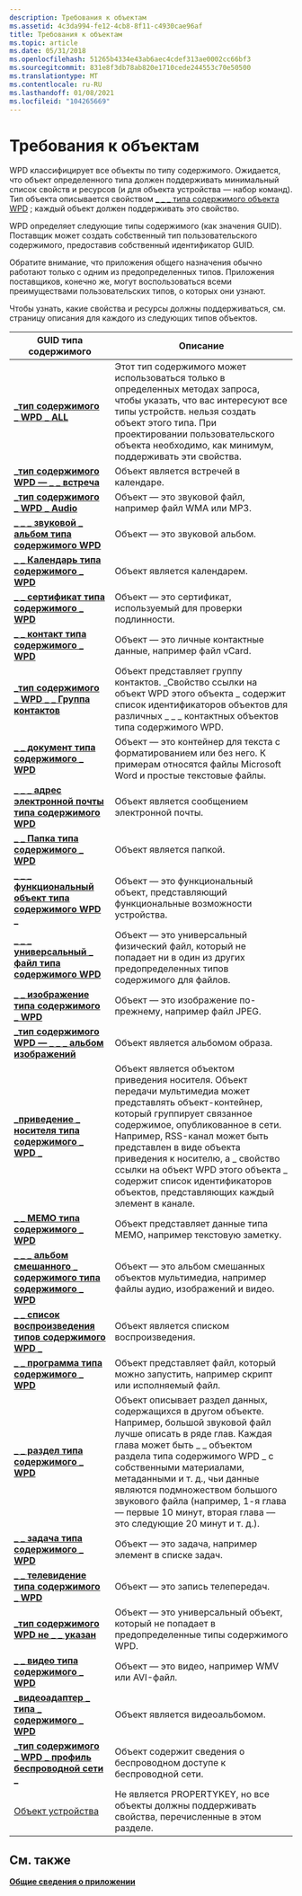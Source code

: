 ```yaml
---
description: Требования к объектам
ms.assetid: 4c3da994-fe12-4cb8-8f11-c4930cae96af
title: Требования к объектам
ms.topic: article
ms.date: 05/31/2018
ms.openlocfilehash: 51265b4334e43ab6aec4cdef313ae0002cc66bf3
ms.sourcegitcommit: 831e8f3db78ab820e1710cede244553c70e50500
ms.translationtype: MT
ms.contentlocale: ru-RU
ms.lasthandoff: 01/08/2021
ms.locfileid: "104265669"
---
```

# <a name="requirements-for-objects"></a>Требования к объектам

WPD классифицирует все объекты по типу содержимого. Ожидается, что объект определенного типа должен поддерживать минимальный список свойств и ресурсов (и для объекта устройства — набор команд). Тип объекта описывается свойством [ \_ \_ \_ типа содержимого объекта WPD](/previous-versions/windows/hardware/drivers/ff597893(v=vs.85)) ; каждый объект должен поддерживать это свойство.

WPD определяет следующие типы содержимого (как значения GUID). Поставщик может создать собственный тип пользовательского содержимого, предоставив собственный идентификатор GUID.

Обратите внимание, что приложения общего назначения обычно работают только с одним из предопределенных типов. Приложения поставщиков, конечно же, могут воспользоваться всеми преимуществами пользовательских типов, о которых они узнают.

Чтобы узнать, какие свойства и ресурсы должны поддерживаться, см. страницу описания для каждого из следующих типов объектов.



| GUID типа содержимого                                                                         | Описание                                                                                                                                                                                                                                                                                                                                                                                      |
|-------------------------------------------------------------------------------------------|--------------------------------------------------------------------------------------------------------------------------------------------------------------------------------------------------------------------------------------------------------------------------------------------------------------------------------------------------------------------------------------------------|
| [**\_тип содержимого \_ WPD \_ ALL**](wpd-content-type-all.md)                                   | Этот тип содержимого может использоваться только в определенных методах запроса, чтобы указать, что вас интересуют все типы устройств. нельзя создать объект этого типа. При проектировании пользовательского объекта необходимо, как минимум, поддерживать эти свойства.<br/>                                                                                                                                 |
| [**\_тип содержимого WPD — \_ \_ встреча**](wpd-content-type-appointment.md)                   | Объект является встречей в календаре.                                                                                                                                                                                                                                                                                                                                                          |
| [**\_тип содержимого \_ WPD \_ Audio**](wpd-content-type-audio.md)                               | Объект — это звуковой файл, например файл WMA или MP3.                                                                                                                                                                                                                                                                                                                                              |
| [**\_ \_ \_ звуковой \_ альбом типа содержимого WPD**](wpd-content-type-audio-album.md)                  | Объект — это звуковой альбом.                                                                                                                                                                                                                                                                                                                                                                        |
| [**\_ \_ Календарь типа содержимого \_ WPD**](wpd-content-type-calendar.md)                         | Объект является календарем.                                                                                                                                                                                                                                                                                                                                                                            |
| [**\_ \_ сертификат типа содержимого \_ WPD**](wpd-content-type-certificate.md)                   | Объект — это сертификат, используемый для проверки подлинности.                                                                                                                                                                                                                                                                                                                                                 |
| [**\_ \_ контакт типа содержимого \_ WPD**](wpd-content-type-contact.md)                           | Объект — это личные контактные данные, например файл vCard.                                                                                                                                                                                                                                                                                                                                           |
| [**\_тип содержимого \_ WPD \_ \_ Группа контактов**](wpd-content-type-contact-group.md)              | Объект представляет группу контактов. \_Свойство ссылки на объект WPD этого объекта \_ содержит список идентификаторов объектов для различных \_ \_ \_ контактных объектов типа содержимого WPD.                                                                                                                                                                                                                     |
| [**\_ \_ документ типа содержимого \_ WPD**](wpd-content-type-document.md)                         | Объект — это контейнер для текста с форматированием или без него. К примерам относятся файлы Microsoft Word и простые текстовые файлы.                                                                                                                                                                                                                                                                          |
| [**\_ \_ \_ адрес электронной почты типа содержимого WPD**](wpd-content-type-email.md)                               | Объект является сообщением электронной почты.                                                                                                                                                                                                                                                                                                                                                                             |
| [**\_ \_ Папка типа содержимого \_ WPD**](wpd-content-type-folder.md)                             | Объект является папкой.                                                                                                                                                                                                                                                                                                                                                                              |
| [**\_ \_ \_ функциональный объект типа содержимого WPD \_**](wpd-content-type-functional-object.md)      | Объект — это функциональный объект, представляющий функциональные возможности устройства.                                                                                                                                                                                                                                                                                                                                |
| [**\_ \_ \_ универсальный \_ файл типа содержимого WPD**](wpd-content-type-generic-file.md)                | Объект — это универсальный физический файл, который не попадает ни в один из других предопределенных типов содержимого для файлов.                                                                                                                                                                                                                                                                                  |
| [**\_ \_ изображение типа содержимого \_ WPD**](wpd-content-type-image.md)                               | Объект — это изображение по-прежнему, например файл JPEG.                                                                                                                                                                                                                                                                                                                                                    |
| [**\_тип содержимого WPD — \_ \_ \_ альбом изображений**](wpd-content-type-image-album.md)                  | Объект является альбомом образа.                                                                                                                                                                                                                                                                                                                                                                        |
| [**\_приведение \_ носителя типа содержимого \_ WPD \_**](wpd-content-type-memo.md)                          | Объект является объектом приведения носителя. Объект передачи мультимедиа может представлять объект-контейнер, который группирует связанное содержимое, опубликованное в сети. Например, RSS-канал может быть представлен в виде объекта приведения к носителю, а \_ свойство ссылки на объект WPD этого объекта \_ содержит список идентификаторов объектов, представляющих каждый элемент в канале.                                                       |
| [**\_ \_ МЕМО типа содержимого \_ WPD**](wpd-content-type-memo.md)                                 | Объект представляет данные типа MEMO, например текстовую заметку.                                                                                                                                                                                                                                                                                                                                           |
| [**\_ \_ \_ альбом смешанного \_ содержимого типа содержимого \_ WPD**](wpd-content-type-mixed-content-album.md) | Объект — это альбом смешанных объектов мультимедиа, например файлы аудио, изображений и видео.                                                                                                                                                                                                                                                                                                            |
| [**\_ \_ список воспроизведения типов содержимого WPD \_**](wpd-content-type-playlist.md)                         | Объект является списком воспроизведения.                                                                                                                                                                                                                                                                                                                                                                            |
| [**\_ \_ программа типа содержимого \_ WPD**](wpd-content-type-program.md)                           | Объект представляет файл, который можно запустить, например скрипт или исполняемый файл.                                                                                                                                                                                                                                                                                                                |
| [**\_ \_ раздел типа содержимого \_ WPD**](wpd-content-type-section.md)                           | Объект описывает раздел данных, содержащихся в другом объекте. Например, большой звуковой файл лучше описать в ряде глав. Каждая глава может быть \_ \_ объектом раздела типа содержимого WPD \_ с собственными материалами, метаданными и т. д., чьи данные являются подмножеством большого звукового файла (например, 1-я глава — первые 10 минут, вторая глава — это следующие 20 минут и т. д.). |
| [**\_ \_ задача типа содержимого \_ WPD**](wpd-content-type-task.md)                                 | Объект — это задача, например элемент в списке задач.                                                                                                                                                                                                                                                                                                                                               |
| [**\_ \_ телевидение типа содержимого \_ WPD**](wpd-content-type-television.md)                     | Объект — это запись телепередач.                                                                                                                                                                                                                                                                                                                                                                |
| [**\_тип содержимого WPD не \_ \_ указан**](wpd-content-type-unspecified.md)                   | Объект — это универсальный объект, который не попадает в предопределенные типы содержимого WPD.                                                                                                                                                                                                                                                                                                             |
| [**\_ \_ видео типа содержимого \_ WPD**](wpd-content-type-video.md)                               | Объект — это видео, например WMV или AVI-файл.                                                                                                                                                                                                                                                                                                                                                    |
| [**\_видеоадаптер \_ типа \_ содержимого \_ WPD**](wpd-content-type-video-album.md)                  | Объект является видеоальбомом.                                                                                                                                                                                                                                                                                                                                                                         |
| [**\_тип содержимого \_ WPD \_ профиль беспроводной сети \_**](wpd-content-type-wireless-profile.md)        | Объект содержит сведения о беспроводном доступе к беспроводной сети.                                                                                                                                                                                                                                                                                                                                             |
| [Объект устройства](device-object.md)                                                        | Не является PROPERTYKEY, но все объекты должны поддерживать свойства, перечисленные в этом разделе.                                                                                                                                                                                                                                                                                                           |



 

## <a name="related-topics"></a>См. также

<dl> <dt>

[**Общие сведения о приложении**](application-overview.md)
</dt> </dl>

 

